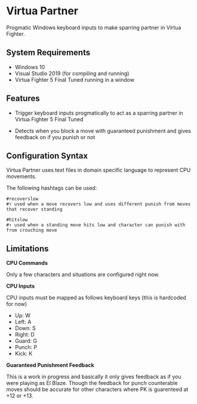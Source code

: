 ﻿Virtua Partner
==============

Progmatic Windows keyboard inputs to make sparring partner in Virtua Fighter.

## System Requirements

* Windows 10
* Visual Studio 2019 (for compiling and running)
* Virtua Fighter 5 Final Tuned running in a window

## Features

- Trigger keyboard inputs progmatically to act as a sparring partner in Virtua Fighter 5 Final Tuned

- Detects when you block a move with guaranteed punishment and gives feedback on if you punish or not

## Configuration Syntax

Virtua Partner uses text files in domain specific language to represent CPU movements.

The following hashtags can be used:

```
#recoverslow
#↑ used when a move recovers low and uses different punish from moves that recover standing

#hitslow
#↑ used when a standing move hits low and character can punish with from crouching move
```


## Limitations

**CPU Commands**

Only a few characters and situations are configured right now.

**CPU Inputs**

CPU inputs must be mapped as follows keyboard keys (this is hardcoded for now)
* Up: W
* Left: A
* Down: S
* Right: D
* Guard: G
* Punch: P
* Kick: K

**Guaranteed Punishment Feedback**

This is a work in progress and basically it only gives feedback as if you were playing as El Blaze.  Though the feedback for punch counterable moves should be accurate for other characters where PK is guarenteed at +12 or +13.
